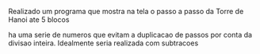 Realizado um programa que mostra na tela o passo a passo da Torre de Hanoi ate 5 blocos

ha uma serie de numeros que evitam a duplicacao de passos por conta da divisao inteira. Idealmente seria realizada com subtracoes
